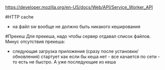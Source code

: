 https://developer.mozilla.org/en-US/docs/Web/API/Service_Worker_API

#HTTP cache
- на файл sw вообще не должно быть никакого кеширования



#Прекеш
Для прекеша, надо чтобы сервер отдавал список файлов.
Минус отсутствия прекеша:
- следующая загрузка приложения (сразу после установки/обновления) стартует как если бы кеша нет - все качается по сети - то есть не быстро. А уже последующие из кеша
